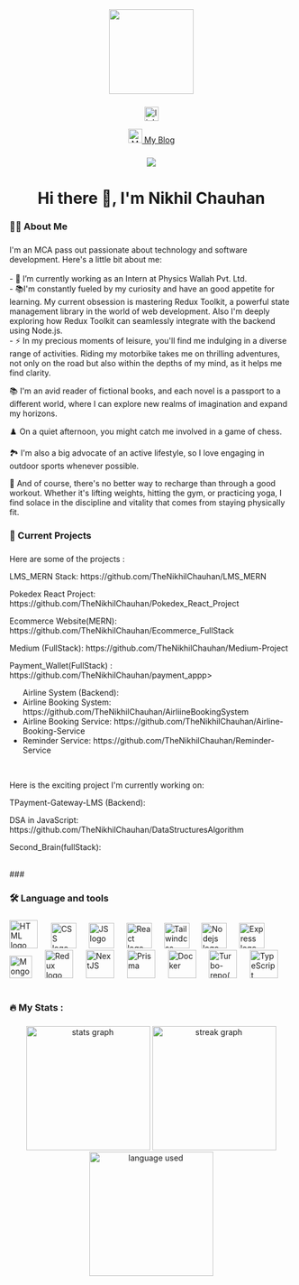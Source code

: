 

<!--
**TheNikhilChauhan/TheNikhilChauhan** is a ✨ _special_ ✨ repository because its `README.md` (this file) appears on your GitHub profile.

Here are some ideas to get you started:

- 🔭 I’m currently working on ...
- 🌱 I’m currently learning ...
- 👯 I’m looking to collaborate on ...
- 🤔 I’m looking for help with ...
- 💬 Ask me about ...
- 📫 How to reach me: ...
- 😄 Pronouns: ...
- ⚡ Fun fact: ...
-->



<div align="center">
  <img height="150" src="https://camo.githubusercontent.com/62da68eb62b1e5f175f7d1f0191dd89a653d7908feb22d37d4a0ab07365d6791/68747470733a2f2f6d656469612e67697068792e636f6d2f6d656469612f4d3967624264396e6244724f5475314d71782f67697068792e676966"  />
</div>

###

<div align="center">
  
  <a href="https://www.linkedin.com/in/nikhil-chauhan-01a671264/" > <img src="https://img.shields.io/static/v1?message=LinkedIn&logo=linkedin&label=&color=0077B5&logoColor=white&labelColor=&style=for-the-badge" height="25" alt="linkedin logo" /> 
  </a>
 
  <a href = "https://hashnode.com/64749372982d85afd58f66f0/dashboard/posts"> <img src="https://cdn.hashnode.com/res/hashnode/image/upload/v1611902473383/CDyAuTy75.png?auto=compress"  height="25" alt="MY_BLOG"/> My Blog 
  </a>
</div>

###

<div align="center">
  <img src="https://visitor-badge.laobi.icu/badge?page_id=maurodesouza.maurodesouza&"  />
</div>

###

<h1 align="center"> Hi there 👋, I'm Nikhil Chauhan </h1>

###

<h3 align="left">👩‍💻  About Me</h3>

###

<p align="left">I'm an MCA pass out passionate about technology and software development. Here's a little bit about me:<br><br>- 🔭  I’m currently working as an Intern at Physics Wallah Pvt. Ltd.<br>- 📚I'm constantly fueled by my curiosity and have an good appetite for learning. My current obsession is mastering Redux Toolkit, a powerful state management library in the world of web development. Also I'm deeply exploring how Redux Toolkit can seamlessly integrate with the backend using Node.js.<br>- ⚡ In my precious moments of leisure, you'll find me indulging in a diverse range of activities. Riding my motorbike takes me on thrilling adventures, not only on the road but also within the depths of my mind, as it helps me find clarity.

📚 I'm an avid reader of fictional books, and each novel is a passport to a different world, where I can explore new realms of imagination and expand my horizons.

♟️ On a quiet afternoon, you might catch me involved in a game of chess.

🏞️ I'm also a big advocate of an active lifestyle, so I love engaging in outdoor sports whenever possible. 

💪 And of course, there's no better way to recharge than through a good workout. Whether it's lifting weights, hitting the gym, or practicing yoga, I find solace in the discipline and vitality that comes from staying physically fit.</p>

###
<h3 align="left">💼 Current Projects</h3>

###
<p align="left">Here are some of the projects : </p>
<p  align="left">LMS_MERN Stack: https://github.com/TheNikhilChauhan/LMS_MERN </p>
<p  align="left">Pokedex React Project: https://github.com/TheNikhilChauhan/Pokedex_React_Project </p>
<p align="left">Ecommerce Website(MERN): https://github.com/TheNikhilChauhan/Ecommerce_FullStack </p>
<p align="left">Medium (FullStack): https://github.com/TheNikhilChauhan/Medium-Project</p>
<p align="left">Payment_Wallet(FullStack) : https://github.com/TheNikhilChauhan/payment_appp>
<p align="left"><ul>Airline System (Backend): 
  <li>Airline Booking System: https://github.com/TheNikhilChauhan/AirliineBookingSystem</li>
  <li>Airline Booking Service: https://github.com/TheNikhilChauhan/Airline-Booking-Service</li>
  <li>Reminder Service: https://github.com/TheNikhilChauhan/Reminder-Service</li>
</ul></p><br>

<p align="left">Here is the exciting project I'm currently working on: </p>

<p align="left">TPayment-Gateway-LMS (Backend): </p><be>

<p align="left">DSA in JavaScript: https://github.com/TheNikhilChauhan/DataStructuresAlgorithm</p>

<p align="left">Second_Brain(fullStack): </p>


<br>
###

<h3 align="left">🛠 Language and tools</h3>

###

<div align="left">
  <img src="https://encrypted-tbn0.gstatic.com/images?q=tbn:ANd9GcQOMv8esloTw8V47pNE-veEKE3Hu1i-VborvBk3oSXCAZhHrGZzPy3B83XK1KOxmDoXXaQ&usqp=CAU" height="50" alt="HTML logo"  />
  <img width="16" />
  <img src="https://images7.design-editor.com/90/9098746/3958/46d2d005-1b02-4961-aa1d-0aba7f7209bd.jpg" height="45" alt="CSS logo"  />
  <img width="14" />
  <img src="https://static.vecteezy.com/system/resources/previews/012/194/385/original/js-letter-logo-design-with-black-background-in-illustrator-logo-calligraphy-designs-for-logo-poster-invitation-etc-vector.jpg" height="45" alt="JS logo"  />
  <img width="14" />
  <img src="https://brandslogos.com/wp-content/uploads/thumbs/react-logo-vector-1.svg" height="45" alt="React logo"  />
  <img width="14" />
  <img src="https://res.cloudinary.com/practicaldev/image/fetch/s--NBteZM1Y--/c_imagga_scale,f_auto,fl_progressive,h_420,q_auto,w_1000/https://dev-to-uploads.s3.amazonaws.com/uploads/articles/dxy1c2bvl6odeo52dodk.jpg" height="45" alt="Tailwindcss logo"  />
  <img width="14" />
  <img src="https://res.cloudinary.com/practicaldev/image/fetch/s--e_rqeB7o--/c_limit%2Cf_auto%2Cfl_progressive%2Cq_auto%2Cw_880/https://cdn-images-1.medium.com/max/2400/1%2AFPtQLT2Zk-baHficCz_mXQ.png" height="45" alt="Nodejs logo"  />
  <img width="14" />
  <img src="https://miro.medium.com/v2/resize:fit:1160/0*skYUWg3ZvcY8xRf5" height="45" alt="Express logo"  />
  <img width="14" />
  <img src="https://companieslogo.com/img/orig/MDB_BIG.D-96d632a9.png?t=1648915248" height="40" alt="MongoDB logo"  />
  <img width="15" />
  <img src="https://daqxzxzy8xq3u.cloudfront.net/wp-content/uploads/2019/04/21032431/redux-cover-imgage-1024x768.jpg" height="50" alt="Redux logo"  />
  <img width="15" />
  <img src="https://auth0.com/blog/using-nextjs-server-actions-to-call-external-apis/" height="50" alt="NextJS"  />
  <img width="15" />
  <img src="https://encrypted-tbn0.gstatic.com/images?q=tbn:ANd9GcTKW3K9lVbiDuJNneYEqt0QNSSM_lE4UUOdrQ&s" height="50" alt="Prisma"  />
  <img width="15" />
  <img src="https://ccie.tv/content/images/2019/08/docker.svg" height="50" alt="Docker"  />
  <img width="15" />
  <img src="https://i.ytimg.com/vi/YX5yoApjI3M/sddefault.jpg?v=61b209a3" height="50" alt="Turbo-repo(monorepo)"  />
  <img width="15" />
  <img src="https://upload.wikimedia.org/wikipedia/commons/thumb/f/f5/Typescript.svg/1200px-Typescript.svg.png" height="50" alt="TypeScript"  />
  <img width="15" />
</div>

<br>

<h3 align="left">🔥   My Stats :</h3>

###

<div align="center">
  <img src="https://github-readme-stats.vercel.app/api?username=TheNikhilChauhan&theme=vue-dark&show_icons=true&hide_border=true&count_private=true" height="220" alt="stats graph"  />
  <img src="https://github-readme-streak-stats.herokuapp.com/?user=TheNikhilChauhan&theme=vue-dark&hide_border=true" height="220" alt="streak graph"  />
  <img src="https://github-readme-stats.vercel.app/api/top-langs/?username=TheNikhilChauhan&theme=vue-dark&show_icons=true&hide_border=true&layout=compact" height="220" alt="language used"  />
</div>

###
